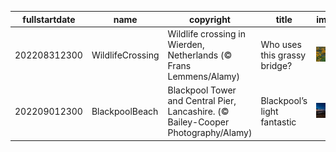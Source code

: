 |fullstartdate|name|copyright|title|image|
|--|--|--|--|--|
202208312300|WildlifeCrossing|Wildlife crossing in Wierden, Netherlands (© Frans Lemmens/Alamy)|Who uses this grassy bridge?|![](/en-GB/2022/09/202208312300WildlifeCrossing.jpg)|
202209012300|BlackpoolBeach|Blackpool Tower and Central Pier, Lancashire. (© Bailey-Cooper Photography/Alamy)|Blackpool’s light fantastic|![](/en-GB/2022/09/202209012300BlackpoolBeach.jpg)|
